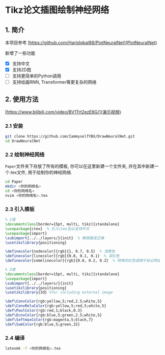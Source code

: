 # Tikz论文插图绘制神经网络
## 1. 简介
本项目参考
[https://github.com/HarisIqbal88/PlotNeuralNet](PlotNeuralNet)

新增了一些功能
- [X] 支持中文
- [X] 支持2D图
- [ ] 支持更简单的Python调用
- [ ] 支持绘画RNN, Transformer等更复杂的网络

## 2. 使用方法
[https://www.bilibili.com/video/BV1Trt2ezE6G/](演示视频)

### 2.1 安装
```bash
git clone https://github.com/IammyselfYBX/DrawNeuralNet.git
cd DrawNeuralNet
```

### 2.2 绘制神经网络
```Paper```文件夹下存放了所有的模板, 你可以在这里新建一个文件夹, 并在其中新建一个.tex文件, 用于绘制你的神经网络.


```bash
cd Paper
mkdir <你的网络名>
cd <你的网络名>
nvim <你的网络名>.tex
```

### 2.3 引入模板
```latex
% 2维
\documentclass[border=15pt, multi, tikz]{standalone}
\usepackage{ctex}  % 引入ctex包以支持中文
\usepackage{import}
\subimport{../../layers/}{init}  % 确保路径正确
\usetikzlibrary{positioning}

\definecolor{nodecolor}{rgb}{1, 0.7, 0.5}  % 浅黄色
\definecolor{linecolor}{rgb}{0.8, 0.1, 0.1}  % 深红色
\definecolor{somelinecolor}{rgb}{0.8, 0.2, 0.2}  % 特殊的红色调用于标记特定连线

% 3维
\documentclass[border=15pt, multi, tikz]{standalone}
\usepackage{import}
\subimport{../../layers/}{init}
\usetikzlibrary{positioning}
\usetikzlibrary{3d} %for including external image 

\def\ConvColor{rgb:yellow,5;red,2.5;white,5}
\def\ConvReluColor{rgb:yellow,5;red,5;white,5}
\def\PoolColor{rgb:red,1;black,0.3}
\def\DcnvColor{rgb:blue,5;green,2.5;white,5}
\def\SoftmaxColor{rgb:magenta,5;black,7}
\def\SumColor{rgb:blue,5;green,15}
```

### 2.4 编译
```bash
latexmk -f <你的网络名>.tex
```
